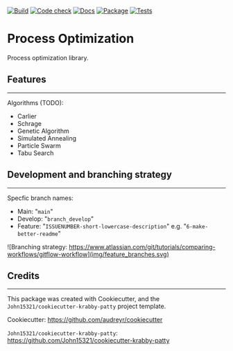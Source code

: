 [![Build](https://github.com/John15321/proc-opt/actions/workflows/build.yml/badge.svg)](https://github.com/John15321/proc-opt/actions/workflows/build.yml)
[![Code check](https://github.com/John15321/proc-opt/actions/workflows/rust.yml/badge.svg)](https://github.com/John15321/proc-opt/actions/workflows/rust.yml)
[![Docs](https://github.com/John15321/proc-opt/actions/workflows/docs.yml/badge.svg)](https://github.com/John15321/proc-opt/actions/workflows/docs.yml)
[![Package](https://github.com/John15321/proc-opt/actions/workflows/package.yml/badge.svg)](https://github.com/John15321/proc-opt/actions/workflows/package.yml)
[![Tests](https://github.com/John15321/proc-opt/actions/workflows/tests.yml/badge.svg)](https://github.com/John15321/proc-opt/actions/workflows/tests.yml)

# Process Optimization

Process optimization library.

## Features

---

Algorithms (TODO):

* Carlier
* Schrage
* Genetic Algorithm
* Simulated Annealing
* Particle Swarm
* Tabu Search

## Development and branching strategy

---

Specfic branch names:

* Main: "`main`"
* Develop: "`branch_develop`"
* Feature: "`ISSUENUMBER-short-lowercase-description`" e.g. "`6-make-better-readme`"

![Branching strategy: https://www.atlassian.com/git/tutorials/comparing-workflows/gitflow-workflow](img/feature_branches.svg)

## Credits

---

This package was created with Cookiecutter, and the
`John15321/cookiecutter-krabby-patty` project template.

Cookiecutter: <https://github.com/audreyr/cookiecutter>

`John15321/cookiecutter-krabby-patty`: <https://github.com/John15321/cookiecutter-krabby-patty>
